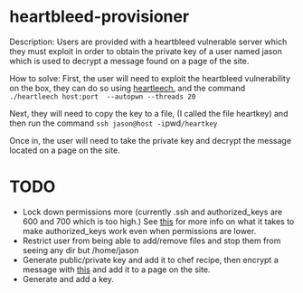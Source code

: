 heartbleed-provisioner
======================

Description: Users are provided with a heartbleed vulnerable server which they must exploit in order to obtain the private key of a user named jason which is used to decrypt a message found on a page of the site.

How to solve: First, the user will need to exploit the heartbleed vulnerability on the box, they can do so using [heartleech.](https://github.com/robertdavidgraham/heartleech) and the command `./heartleech host:port  --autopwn --threads 20`

Next, they will need to copy the key to a file, (I called the file heartkey) and then run the command `ssh jason@host -i`pwd`/heartkey`

Once in, the user will need to take the private key and decrypt the message located on a page on the site.

TODO
====
* Lock down permissions more (currently .ssh and authorized_keys are 600 and 700 which is too high.) See [this](http://wiki.centos.org/HowTos/Network/SecuringSSH#head-b726dd17be7e9657f8cae037c6ea70c1a032ca1f) for more info on what it takes to make authorized_keys work even when permissions are lower.
* Restrict user from being able to add/remove files and stop them from seeing any dir but /home/jason
* Generate public/private key and add it to chef recipe, then encrypt a message with [this](https://www.igolder.com/pgp/encryption/) and add it to a page on the site.
* Generate and add a key.